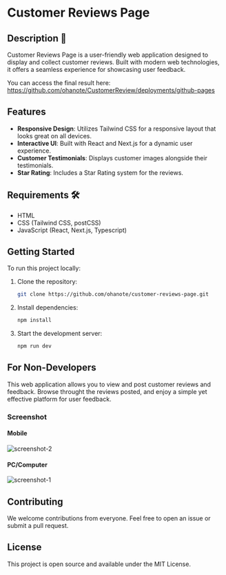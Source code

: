 # Customer Reviews Page

## Description 📜

Customer Reviews Page is a user-friendly web application designed to display and collect customer reviews. Built with modern web technologies, it offers a seamless experience for showcasing user feedback.

You can access the final result here:
https://github.com/ohanote/CustomerReview/deployments/github-pages

## Features

- **Responsive Design**: Utilizes Tailwind CSS for a responsive layout that looks great on all devices.
- **Interactive UI**: Built with React and Next.js for a dynamic user experience.
- **Customer Testimonials**: Displays customer images alongside their testimonials.
- **Star Rating**: Includes a Star Rating system for the reviews.

## Requirements 🛠️

- HTML
- CSS (Tailwind CSS, postCSS)
- JavaScript (React, Next.js, Typescript)

## Getting Started

To run this project locally:

1. Clone the repository:
   ```bash
   git clone https://github.com/ohanote/customer-reviews-page.git

2. Install dependencies:
   ```bash
   npm install

3. Start the development server:
   ```bash
   npm run dev

## For Non-Developers
This web application allows you to view and post customer reviews and feedback. Browse throught the reviews posted, and enjoy a simple yet effective platform for user feedback.

### Screenshot
#### Mobile
![screenshot-2](https://github.com/ohanote/CustomerReview/assets/125034922/71e3efb3-2090-45ce-af12-f4e6602ce713)

#### PC/Computer
![screenshot-1](https://github.com/ohanote/CustomerReview/assets/125034922/1522e5b8-0e63-4ff3-b992-e3a425fbc444)

## Contributing
We welcome contributions from everyone. Feel free to open an issue or submit a pull request.

## License
This project is open source and available under the MIT License.
